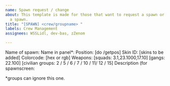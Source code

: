 ```yaml
---
name: Spawn request / change
about: This template is made for those that want to request a spawn or a change to
  a spawn.
title: "[SPAWN] <crew/groupname> "
labels: Crew Management
assignees: WSSLidl, dev-bas, zZenom

---
```


Name of spawn:
Name in panel*:
Position: [do /getpos]
Skin ID: [skins to be added]
Colorcode: [hex or rgb]
Weapons: [squads: 3.1,23.1000,17.10] [gangs: 22.100] [civilian groups: 2 / 5 / 6 / 7 / 10 / 11/ 12 / 15]
Description (for spawnscreen:

*groups can ignore this one.
